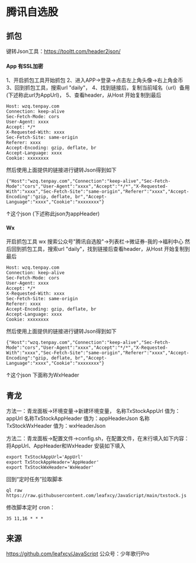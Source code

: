 # 腾讯自选股

## 抓包
键转Json工具：https://tooltt.com/header2json/
#### App 有SSL加密
1、开启抓包工具开始抓包
2、进入APP->登录->点击左上角头像->右上角金币
3、回到抓包工具，搜索url "daily"，
4、找到链接后，复制当前域名（url）备用(下述称此url为AppUrl)，
5、查看header，从Host 开始复制到最后
```
Host: wzq.tenpay.com
Connection: keep-alive
Sec-Fetch-Mode: cors
User-Agent: xxxx
Accept: */*
X-Requested-With: xxxx
Sec-Fetch-Site: same-origin
Referer: xxxx
Accept-Encoding: gzip, deflate, br
Accept-Language: xxxx
Cookie: xxxxxxxx
```
然后使用上面提供的链接进行键转Json得到如下
```
{"Host":"wzq.tenpay.com","Connection":"keep-alive","Sec-Fetch-Mode":"cors","User-Agent":"xxxx","Accept":"*/*","X-Requested-With":"xxxx","Sec-Fetch-Site":"same-origin","Referer":"xxxx","Accept-Encoding":"gzip, deflate, br","Accept-Language":"xxxx","Cookie":"xxxxxxxx"}
```
↑这个json (下述称此json为appHeader)

#### Wx
开启抓包工具
wx 搜索公众号"腾讯自选股"->列表栏->微证券-我的->福利中心
然后回到抓包工具，搜索url "daily"，找到链接后查看header，从Host 开始复制到最后
```
Host: wzq.tenpay.com
Connection: keep-alive
Sec-Fetch-Mode: cors
User-Agent: xxxx
Accept: */*
X-Requested-With: xxxx
Sec-Fetch-Site: same-origin
Referer: xxxx
Accept-Encoding: gzip, deflate, br
Accept-Language: xxxx
Cookie: xxxxxxxx
```
然后使用上面提供的链接进行键转Json得到如下
```
{"Host":"wzq.tenpay.com","Connection":"keep-alive","Sec-Fetch-Mode":"cors","User-Agent":"xxxx","Accept":"*/*","X-Requested-With":"xxxx","Sec-Fetch-Site":"same-origin","Referer":"xxxx","Accept-Encoding":"gzip, deflate, br","Accept-Language":"xxxx","Cookie":"xxxxxxxx"}
```
↑这个json 下面称为WxHeader


## 青龙
方法一：青龙面板->环境变量->新建环境变量，
名称TxStockAppUrl 值为：appUrl
名称TxStockAppHeader 值为：appHeaderJson
名称TxStockWxHeader 值为：wxHeaderJson

方法二：青龙面板->配置文件->config.sh，在配置文件，在末行填入如下内容：
将AppUrl、AppHeader和WxHeader 安装如下填入
```
export TxStockAppUrl='AppUrl'
export TxStockAppHeader='AppHeader'
export TxStockWxHeader='WxHeader'
```
回到“定时任务”拉取脚本
```
ql raw https://raw.githubusercontent.com/leafxcy/JavaScript/main/txstock.js
```
修改脚本定时
cron：
```
35 11,16 * * *	

```

## 来源
https://github.com/leafxcy/JavaScript
公众号：少年歌行Pro
